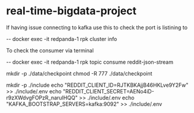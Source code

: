 # real-time-bigdata-project

If having issue connecting to kafka use this to check the port is listining to

-- docker exec -it redpanda-1 rpk cluster info


To check the consumer via terminal

-- docker exec -it redpanda-1 rpk topic consume reddit-json-stream


mkdir -p ./data/checkpoint
chmod -R 777 ./data/checkpoint


mkdir -p ./include
echo "REDDIT_CLIENT_ID=RJTKBKAjjB46HKLve9Y2Fw" >> ./include/.env
echo "REDDIT_CLIENT_SECRET=AENo4iD-r9zXWdvgFOPzR_naruIHQQ" >> ./include/.env
echo "KAFKA_BOOTSTRAP_SERVERS=kafka:9092" >> ./include/.env